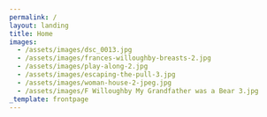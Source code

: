 ```yaml
---
permalink: /
layout: landing
title: Home
images:
  - /assets/images/dsc_0013.jpg
  - /assets/images/frances-willoughby-breasts-2.jpg
  - /assets/images/play-along-2.jpg
  - /assets/images/escaping-the-pull-3.jpg
  - /assets/images/woman-house-2-jpeg.jpg
  - /assets/images/F Willoughby My Grandfather was a Bear 3.jpg
_template: frontpage
---
```


